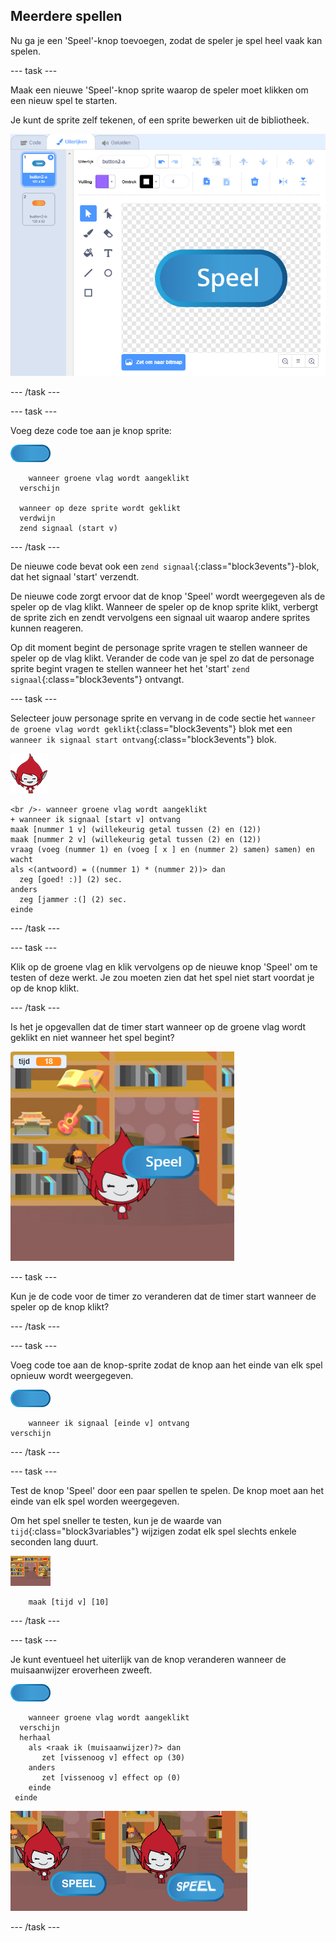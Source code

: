 ## Meerdere spellen

Nu ga je een 'Speel'-knop toevoegen, zodat de speler je spel heel vaak kan spelen.

\--- task \---

Maak een nieuwe 'Speel'-knop sprite waarop de speler moet klikken om een nieuw spel te starten.

Je kunt de sprite zelf tekenen, of een sprite bewerken uit de bibliotheek.

![Afbeelding van de speel-knop](images/brain-play.png)

\--- /task \---

\--- task \---

Voeg deze code toe aan je knop sprite:

![Knop-sprite](images/button-sprite.png)

```blocks3
    wanneer groene vlag wordt aangeklikt
  verschijn

  wanneer op deze sprite wordt geklikt
  verdwijn
  zend signaal (start v)
```

\--- /task \---

De nieuwe code bevat ook een `zend signaal`{:class="block3events"}-blok, dat het signaal 'start' verzendt.

De nieuwe code zorgt ervoor dat de knop 'Speel' wordt weergegeven als de speler op de vlag klikt. Wanneer de speler op de knop sprite klikt, verbergt de sprite zich en zendt vervolgens een signaal uit waarop andere sprites kunnen reageren.

Op dit moment begint de personage sprite vragen te stellen wanneer de speler op de vlag klikt. Verander de code van je spel zo dat de personage sprite begint vragen te stellen wanneer het het 'start' `zend signaal`{:class="block3events"} ontvangt.

\--- task \---

Selecteer jouw personage sprite en vervang in de code sectie het `wanneer de groene vlag wordt geklikt`{:class="block3events"} blok met een `wanneer ik signaal start ontvang`{:class="block3events"} blok.

![Personage-sprite](images/giga-sprite.png)

```blocks3
<br />- wanneer groene vlag wordt aangeklikt
+ wanneer ik signaal [start v] ontvang
maak [nummer 1 v] (willekeurig getal tussen (2) en (12))
maak [nummer 2 v] (willekeurig getal tussen (2) en (12))
vraag (voeg (nummer 1) en (voeg [ x ] en (nummer 2) samen) samen) en wacht
als <(antwoord) = ((nummer 1) * (nummer 2))> dan 
  zeg [goed! :)] (2) sec.
anders
  zeg [jammer :(] (2) sec.
einde
```

\--- /task \---

\--- task \---

Klik op de groene vlag en klik vervolgens op de nieuwe knop 'Speel' om te testen of deze werkt. Je zou moeten zien dat het spel niet start voordat je op de knop klikt.

\--- /task \---

Is het je opgevallen dat de timer start wanneer op de groene vlag wordt geklikt en niet wanneer het spel begint?

![Timer is gestart](images/brain-timer-bug.png)

\--- task \---

Kun je de code voor de timer zo veranderen dat de timer start wanneer de speler op de knop klikt?

\--- /task \---

\--- task \---

Voeg code toe aan de knop-sprite zodat de knop aan het einde van elk spel opnieuw wordt weergegeven.

![Knop-sprite](images/button-sprite.png)

```blocks3
    wanneer ik signaal [einde v] ontvang
verschijn
```

\--- /task \---

\--- task \---

Test de knop 'Speel' door een paar spellen te spelen. De knop moet aan het einde van elk spel worden weergegeven.

Om het spel sneller te testen, kun je de waarde van `tijd`{:class="block3variables"} wijzigen zodat elk spel slechts enkele seconden lang duurt.

![Speelveld](images/stage-sprite.png)

```blocks3
    maak [tijd v] [10]
```

\--- /task \---

\--- task \---

Je kunt eventueel het uiterlijk van de knop veranderen wanneer de muisaanwijzer eroverheen zweeft.

![Drukknop](images/button-sprite.png)

```blocks3
    wanneer groene vlag wordt aangeklikt
  verschijn
  herhaal
    als <raak ik (muisaanwijzer)?> dan
       zet [vissenoog v] effect op (30)
    anders
       zet [vissenoog v] effect op (0)
    einde
 einde
```

![screenshot](images/brain-fisheye.png)

\--- /task \---